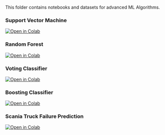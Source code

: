 This folder contains notebooks and datasets for advanced ML Algorithms.

### Support Vector Machine

[![Open in Colab](https://colab.research.google.com/assets/colab-badge.svg)](https://colab.research.google.com/github/manaranjanp/AdvancedMLV1/blob/main/Algorithms/Support_Vector_Machine_V1.ipynb)

### Random Forest

[![Open in Colab](https://colab.research.google.com/assets/colab-badge.svg)](https://colab.research.google.com/github/manaranjanp/AdvancedMLV1/blob/main/Algorithms/Random_Forest_V1.ipynb)

### Voting Classifier

[![Open in Colab](https://colab.research.google.com/assets/colab-badge.svg)](https://colab.research.google.com/github/manaranjanp/AdvancedMLV1/blob/main/Algorithms/Voting_Classifier_V1.ipynb)


### Boosting Classifier

[![Open in Colab](https://colab.research.google.com/assets/colab-badge.svg)](https://colab.research.google.com/github/manaranjanp/AdvancedMLV1/blob/main/Algorithms/Boosting_V1.ipynb)

### Scania Truck Failure Prediction

[![Open in Colab](https://colab.research.google.com/assets/colab-badge.svg)](https://colab.research.google.com/github/manaranjanp/AdvancedMLV1/blob/main/Algorithms/Scania_Truck_Failure_Prediction_V1.ipynb)



